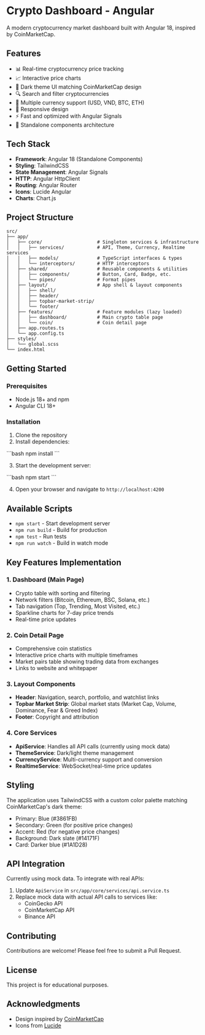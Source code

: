 # Crypto Dashboard - Angular

A modern cryptocurrency market dashboard built with Angular 18, inspired by CoinMarketCap.

## Features

- 📊 Real-time cryptocurrency price tracking
- 📈 Interactive price charts
- 🎨 Dark theme UI matching CoinMarketCap design
- 🔍 Search and filter cryptocurrencies
- 💱 Multiple currency support (USD, VND, BTC, ETH)
- 📱 Responsive design
- ⚡ Fast and optimized with Angular Signals
- 🎯 Standalone components architecture

## Tech Stack

- **Framework**: Angular 18 (Standalone Components)
- **Styling**: TailwindCSS
- **State Management**: Angular Signals
- **HTTP**: Angular HttpClient
- **Routing**: Angular Router
- **Icons**: Lucide Angular
- **Charts**: Chart.js

## Project Structure

```
src/
├── app/
│   ├── core/                    # Singleton services & infrastructure
│   │   ├── services/            # API, Theme, Currency, Realtime services
│   │   ├── models/              # TypeScript interfaces & types
│   │   └── interceptors/        # HTTP interceptors
│   ├── shared/                  # Reusable components & utilities
│   │   ├── components/          # Button, Card, Badge, etc.
│   │   └── pipes/               # Format pipes
│   ├── layout/                  # App shell & layout components
│   │   ├── shell/
│   │   ├── header/
│   │   ├── topbar-market-strip/
│   │   └── footer/
│   ├── features/                # Feature modules (lazy loaded)
│   │   ├── dashboard/           # Main crypto table page
│   │   └── coin/                # Coin detail page
│   ├── app.routes.ts
│   └── app.config.ts
├── styles/
│   └── global.scss
└── index.html
```

## Getting Started

### Prerequisites

- Node.js 18+ and npm
- Angular CLI 18+

### Installation

1. Clone the repository
2. Install dependencies:

\`\`\`bash
npm install
\`\`\`

3. Start the development server:

\`\`\`bash
npm start
\`\`\`

4. Open your browser and navigate to `http://localhost:4200`

## Available Scripts

- `npm start` - Start development server
- `npm run build` - Build for production
- `npm test` - Run tests
- `npm run watch` - Build in watch mode

## Key Features Implementation

### 1. Dashboard (Main Page)
- Crypto table with sorting and filtering
- Network filters (Bitcoin, Ethereum, BSC, Solana, etc.)
- Tab navigation (Top, Trending, Most Visited, etc.)
- Sparkline charts for 7-day price trends
- Real-time price updates

### 2. Coin Detail Page
- Comprehensive coin statistics
- Interactive price charts with multiple timeframes
- Market pairs table showing trading data from exchanges
- Links to website and whitepaper

### 3. Layout Components
- **Header**: Navigation, search, portfolio, and watchlist links
- **Topbar Market Strip**: Global market stats (Market Cap, Volume, Dominance, Fear & Greed Index)
- **Footer**: Copyright and attribution

### 4. Core Services
- **ApiService**: Handles all API calls (currently using mock data)
- **ThemeService**: Dark/light theme management
- **CurrencyService**: Multi-currency support and conversion
- **RealtimeService**: WebSocket/real-time price updates

## Styling

The application uses TailwindCSS with a custom color palette matching CoinMarketCap's dark theme:

- Primary: Blue (#3861FB)
- Secondary: Green (for positive price changes)
- Accent: Red (for negative price changes)
- Background: Dark slate (#14171F)
- Card: Darker blue (#1A1D28)

## API Integration

Currently using mock data. To integrate with real APIs:

1. Update `ApiService` in `src/app/core/services/api.service.ts`
2. Replace mock data with actual API calls to services like:
   - CoinGecko API
   - CoinMarketCap API
   - Binance API

## Contributing

Contributions are welcome! Please feel free to submit a Pull Request.

## License

This project is for educational purposes.

## Acknowledgments

- Design inspired by [CoinMarketCap](https://coinmarketcap.com/)
- Icons from [Lucide](https://lucide.dev/)

